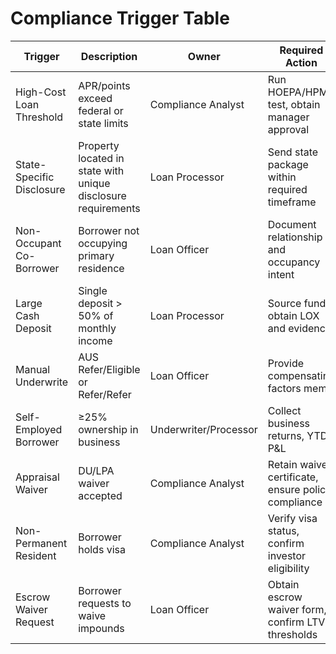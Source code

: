 <!-- Powered by BMAD™ Core -->

# Compliance Trigger Table

| Trigger                   | Description                                                   | Owner                 | Required Action                                     |
| ------------------------- | ------------------------------------------------------------- | --------------------- | --------------------------------------------------- |
| High-Cost Loan Threshold  | APR/points exceed federal or state limits                     | Compliance Analyst    | Run HOEPA/HPML test, obtain manager approval        |
| State-Specific Disclosure | Property located in state with unique disclosure requirements | Loan Processor        | Send state package within required timeframe        |
| Non-Occupant Co-Borrower  | Borrower not occupying primary residence                      | Loan Officer          | Document relationship and occupancy intent          |
| Large Cash Deposit        | Single deposit > 50% of monthly income                        | Loan Processor        | Source funds, obtain LOX and evidence               |
| Manual Underwrite         | AUS Refer/Eligible or Refer/Refer                             | Loan Officer          | Provide compensating factors memo                   |
| Self-Employed Borrower    | ≥25% ownership in business                                    | Underwriter/Processor | Collect business returns, YTD P&L                   |
| Appraisal Waiver          | DU/LPA waiver accepted                                        | Compliance Analyst    | Retain waiver certificate, ensure policy compliance |
| Non-Permanent Resident    | Borrower holds visa                                           | Compliance Analyst    | Verify visa status, confirm investor eligibility    |
| Escrow Waiver Request     | Borrower requests to waive impounds                           | Loan Officer          | Obtain escrow waiver form, confirm LTV thresholds   |

